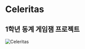 # Celeritas
## 1학년 동계 게임잼 프로젝트

![Celeritas](https://user-images.githubusercontent.com/98874697/212549603-b0e0573b-a530-4a1b-9498-72a225f1d606.png)
